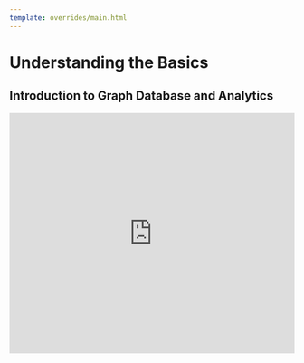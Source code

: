```yaml
---
template: overrides/main.html
---
```


# Understanding the Basics

##  Introduction to Graph Database and Analytics
<iframe width="100%" height="425px" src="https://www.youtube.com/embed/g_yhkMA3xoE" frameborder="0" allow="accelerometer; autoplay; encrypted-media; gyroscope; picture-in-picture" allowfullscreen></iframe>

<div id='discourse-comments'></div>

<script type="text/javascript">
  DiscourseEmbed = { discourseUrl: 'https://community.tigergraph.com/',
                     topicId: 638 };

  (function() {
    var d = document.createElement('script'); d.type = 'text/javascript'; d.async = true;
    d.src = DiscourseEmbed.discourseUrl + 'javascripts/embed.js';
    (document.getElementsByTagName('head')[0] || document.getElementsByTagName('body')[0]).appendChild(d);
  })();
</script>